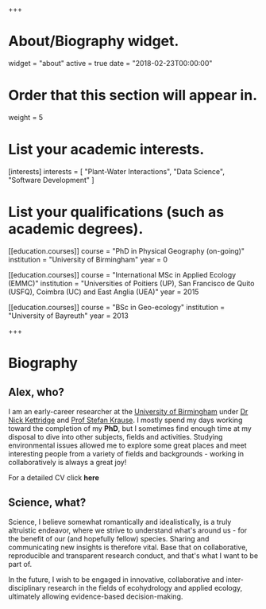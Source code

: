 +++
# About/Biography widget.
widget = "about"
active = true
date = "2018-02-23T00:00:00"

# Order that this section will appear in.
weight = 5

# List your academic interests.
[interests]
  interests = [
    "Plant-Water Interactions",
    "Data Science",
    "Software Development"
  ]

# List your qualifications (such as academic degrees).
[[education.courses]]
  course = "PhD in Physical Geography (on-going)"
  institution = "University of Birmingham"
  year = 0

[[education.courses]]
  course = "International MSc in Applied Ecology (EMMC)"
  institution = "Universities of Poitiers (UP), San Francisco de Quito (USFQ), Coimbra (UC) and East Anglia (UEA)"
  year = 2015

[[education.courses]]
  course = "BSc in Geo-ecology"
  institution = "University of Bayreuth"
  year = 2013
 
+++

# Biography

## Alex, who?

I am an early-career researcher at the [University of Birmingham](http://www.birmingham.ac.uk) under [Dr Nick Kettridge](http://www.birmingham.ac.uk/staff/profiles/gees/kettridge-nick.aspx) and [Prof Stefan Krause](http://www.birmingham.ac.uk/staff/profiles/gees/krause-stefan.aspx). I mostly spend my days working toward the completion of my **PhD**, but I sometimes find enough time at my disposal to dive into other subjects, fields and activities. Studying environmental issues allowed me to explore some great places and meet interesting people from a variety of fields and backgrounds - working in collaboratively is always a great joy!

For a detailed CV click **here**


## Science, what?

Science, I believe somewhat romantically and idealistically, is a truly altruistic endeavor, where we strive to  understand what's around us - for the benefit of our (and hopefully fellow) species. Sharing and communicating new insights is therefore vital. Base that on collaborative, reproducible and transparent research conduct, and that's what I want to be part of.

In the future, I wish to be engaged in innovative, collaborative and inter-disciplinary research in the fields of ecohydrology and applied ecology, ultimately allowing evidence-based decision-making. 


